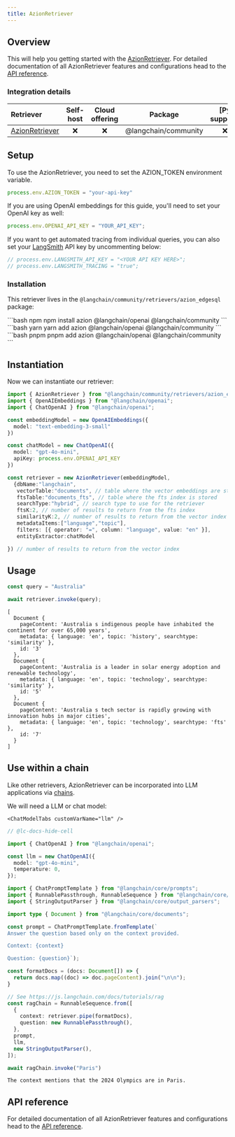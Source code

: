```yaml
---
title: AzionRetriever
---
```


## Overview

This will help you getting started with the [AzionRetriever](/oss/concepts/#retrievers). For detailed documentation of all AzionRetriever features and configurations head to the [API reference](https://api.js.langchain.com/classes/_langchain_community.retrievers_azion_edgesql.AzionRetriever.html).

### Integration details

| Retriever | Self-host | Cloud offering | Package | [Py support] |
| :--- | :---: | :---: | :---: | :---: |
[AzionRetriever](https://api.js.langchain.com/classes/_langchain_community.retrievers_azion_edgesql.AzionRetriever.html) | ❌ | ❌ | @langchain/community | ❌ |

## Setup

To use the AzionRetriever, you need to set the AZION_TOKEN environment variable.

```typescript
process.env.AZION_TOKEN = "your-api-key"
```

If you are using OpenAI embeddings for this guide, you'll need to set your OpenAI key as well:

```typescript
process.env.OPENAI_API_KEY = "YOUR_API_KEY";
```

If you want to get automated tracing from individual queries, you can also set your [LangSmith](https://docs.smith.langchain.com/) API key by uncommenting below:

```typescript
// process.env.LANGSMITH_API_KEY = "<YOUR API KEY HERE>";
// process.env.LANGSMITH_TRACING = "true";
```

### Installation

This retriever lives in the `@langchain/community/retrievers/azion_edgesql` package:

<CodeGroup>
```bash npm
npm install azion @langchain/openai @langchain/community
```
```bash yarn
yarn add azion @langchain/openai @langchain/community
```
```bash pnpm
pnpm add azion @langchain/openai @langchain/community
```
</CodeGroup>

## Instantiation

Now we can instantiate our retriever:

```typescript
import { AzionRetriever } from "@langchain/community/retrievers/azion_edgesql";
import { OpenAIEmbeddings } from "@langchain/openai";
import { ChatOpenAI } from "@langchain/openai";

const embeddingModel = new OpenAIEmbeddings({
  model: "text-embedding-3-small"
})

const chatModel = new ChatOpenAI({
  model: "gpt-4o-mini",
  apiKey: process.env.OPENAI_API_KEY
})

const retriever = new AzionRetriever(embeddingModel,
  {dbName:"langchain",
   vectorTable:"documents", // table where the vector embeddings are stored
   ftsTable:"documents_fts", // table where the fts index is stored
   searchType:"hybrid", // search type to use for the retriever
   ftsK:2, // number of results to return from the fts index
   similarityK:2, // number of results to return from the vector index
   metadataItems:["language","topic"],
   filters: [{ operator: "=", column: "language", value: "en" }],
   entityExtractor:chatModel

}) // number of results to return from the vector index
```

## Usage

```typescript
const query = "Australia"

await retriever.invoke(query);
```

```output
[
  Document {
    pageContent: 'Australia s indigenous people have inhabited the continent for over 65,000 years',
    metadata: { language: 'en', topic: 'history', searchtype: 'similarity' },
    id: '3'
  },
  Document {
    pageContent: 'Australia is a leader in solar energy adoption and renewable technology',
    metadata: { language: 'en', topic: 'technology', searchtype: 'similarity' },
    id: '5'
  },
  Document {
    pageContent: 'Australia s tech sector is rapidly growing with innovation hubs in major cities',
    metadata: { language: 'en', topic: 'technology', searchtype: 'fts' },
    id: '7'
  }
]
```

## Use within a chain

Like other retrievers, AzionRetriever can be incorporated into LLM applications via [chains](/oss/how-to/sequence/).

We will need a LLM or chat model:

```{=mdx}
<ChatModelTabs customVarName="llm" />
```

```typescript
// @lc-docs-hide-cell

import { ChatOpenAI } from "@langchain/openai";

const llm = new ChatOpenAI({
  model: "gpt-4o-mini",
  temperature: 0,
});
```

```typescript
import { ChatPromptTemplate } from "@langchain/core/prompts";
import { RunnablePassthrough, RunnableSequence } from "@langchain/core/runnables";
import { StringOutputParser } from "@langchain/core/output_parsers";

import type { Document } from "@langchain/core/documents";

const prompt = ChatPromptTemplate.fromTemplate(`
Answer the question based only on the context provided.

Context: {context}

Question: {question}`);

const formatDocs = (docs: Document[]) => {
  return docs.map((doc) => doc.pageContent).join("\n\n");
}

// See https://js.langchain.com/docs/tutorials/rag
const ragChain = RunnableSequence.from([
  {
    context: retriever.pipe(formatDocs),
    question: new RunnablePassthrough(),
  },
  prompt,
  llm,
  new StringOutputParser(),
]);
```

```typescript
await ragChain.invoke("Paris")
```

```output
The context mentions that the 2024 Olympics are in Paris.
```

## API reference

For detailed documentation of all AzionRetriever features and configurations head to the [API reference](https://api.js.langchain.com/classes/_langchain_community.retrievers_azion_edgesql.AzionRetriever.html).
